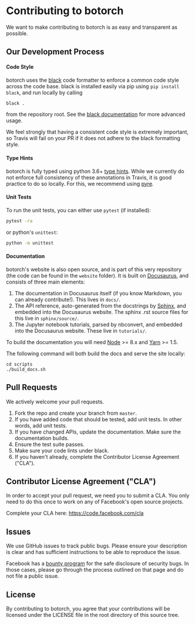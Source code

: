 # Contributing to botorch
We want to make contributing to botorch is as easy and transparent as possible.

## Our Development Process

#### Code Style

botorch uses the [black](https://github.com/ambv/black) code formatter to
enforce a common code style across the code base. black is installed easily via
pip using `pip install black`, and run locally by calling
```bash
black .
```
from the repository root. See the [black documentation](https://black.readthedocs.io/en/stable/installation_and_usage.html#usage) for more advanced usage.

We feel strongly that having a consistent code style is extremely important, so
Travis will fail on your PR if it does not adhere to the black formatting style.


#### Type Hints
botorch is fully typed using python 3.6+
[type hints](https://www.python.org/dev/peps/pep-0484/).
While we currently do not enforce full consistency of these annotations in
Travis, it is good practice to do so locally. For this, we recommend using
[pyre](https://pyre-check.org/).


#### Unit Tests
To run the unit tests, you can either use `pytest` (if installed):
```bash
pytest -ra
```
or python's `unittest`:
```bash
python -m unittest
```

#### Documentation

botorch's website is also open source, and is part of this very repository (the
code can be found in the `website` folder).
It is built on [Docusaurus](https://docusaurus.io/), and consists of three main
elements:
1. The documentation in Docusaurus itself (if you know Markdown, you can
  already contribute!). This lives in `docs/`.
2. The API reference, auto-generated from the docstrings by
  [Sphinx](http://www.sphinx-doc.org), and embedded into the Docusaurus website.
  The sphinx .rst source files for this live in `sphinx/source/`.
3. The Jupyter notebook tutorials, parsed by nbconvert, and embedded into the
  Docusaurus website. These live in `tutorials/`.

To build the documentation you will need [Node](https://nodejs.org/en/) >= 8.x
and [Yarn](https://yarnpkg.com/en/) >= 1.5.

The following command will both build the docs and serve the site locally:
```
cd scripts
./build_docs.sh
```

## Pull Requests
We actively welcome your pull requests.

1. Fork the repo and create your branch from `master`.
2. If you have added code that should be tested, add unit tests.
   In other words, add unit tests.
3. If you have changed APIs, update the documentation. Make sure the
   documentation builds.
4. Ensure the test suite passes.
5. Make sure your code lints under black.
6. If you haven't already, complete the Contributor License Agreement ("CLA").

## Contributor License Agreement ("CLA")
In order to accept your pull request, we need you to submit a CLA. You only need
to do this once to work on any of Facebook's open source projects.

Complete your CLA here: <https://code.facebook.com/cla>

## Issues
We use GitHub issues to track public bugs. Please ensure your description is
clear and has sufficient instructions to be able to reproduce the issue.

Facebook has a [bounty program](https://www.facebook.com/whitehat/) for the safe
disclosure of security bugs. In those cases, please go through the process
outlined on that page and do not file a public issue.


## License
By contributing to botorch, you agree that your contributions will be licensed
under the LICENSE file in the root directory of this source tree.
